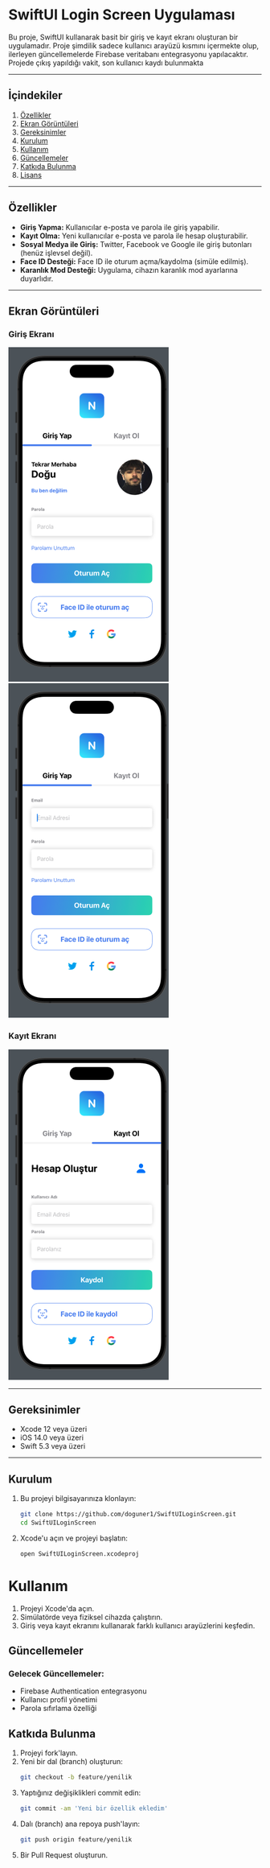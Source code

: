 # SwiftUI Login Screen Uygulaması

Bu proje, SwiftUI kullanarak basit bir giriş ve kayıt ekranı oluşturan bir uygulamadır. Proje şimdilik sadece kullanıcı arayüzü kısmını içermekte olup, ilerleyen güncellemelerde Firebase veritabanı entegrasyonu yapılacaktır. Projede çıkış yapıldığı vakit, son kullanıcı kaydı bulunmakta

---

## İçindekiler
1. [Özellikler](#özellikler)
2. [Ekran Görüntüleri](#ekran-görüntüleri)
3. [Gereksinimler](#gereksinimler)
4. [Kurulum](#kurulum)
5. [Kullanım](#kullanım)
6. [Güncellemeler](#güncellemeler)
7. [Katkıda Bulunma](#katkıda-bulunma)
8. [Lisans](#lisans)

---

## Özellikler

- **Giriş Yapma:** Kullanıcılar e-posta ve parola ile giriş yapabilir.
- **Kayıt Olma:** Yeni kullanıcılar e-posta ve parola ile hesap oluşturabilir.
- **Sosyal Medya ile Giriş:** Twitter, Facebook ve Google ile giriş butonları (henüz işlevsel değil).
- **Face ID Desteği:** Face ID ile oturum açma/kaydolma (simüle edilmiş).
- **Karanlık Mod Desteği:** Uygulama, cihazın karanlık mod ayarlarına duyarlıdır.

---

## Ekran Görüntüleri

### Giriş Ekranı
![Giriş Ekranı](https://github.com/doguner1/GitImageData/blob/main/LoginScreenView/Ekran%20Resmi%202024-05-25%2012.54.03.png?raw=true)
![Giriş Ekranı](https://github.com/doguner1/GitImageData/blob/main/LoginScreenView/Ekran%20Resmi%202024-05-25%2012.54.20.png?raw=true)

### Kayıt Ekranı
![Kayıt Ekranı](https://github.com/doguner1/GitImageData/blob/main/LoginScreenView/Ekran%20Resmi%202024-05-25%2012.54.30.png?raw=true)

---

## Gereksinimler

- Xcode 12 veya üzeri
- iOS 14.0 veya üzeri
- Swift 5.3 veya üzeri

---

## Kurulum

1. Bu projeyi bilgisayarınıza klonlayın:
   ```bash
   git clone https://github.com/doguner1/SwiftUILoginScreen.git
   cd SwiftUILoginScreen

2. Xcode'u açın ve projeyi başlatın:
   ```bash
   open SwiftUILoginScreen.xcodeproj


# Kullanım

1. Projeyi Xcode'da açın.
2. Simülatörde veya fiziksel cihazda çalıştırın.
3. Giriş veya kayıt ekranını kullanarak farklı kullanıcı arayüzlerini keşfedin.

## Güncellemeler

### Gelecek Güncellemeler:

- Firebase Authentication entegrasyonu
- Kullanıcı profil yönetimi
- Parola sıfırlama özelliği

## Katkıda Bulunma

1. Projeyi fork'layın.
2. Yeni bir dal (branch) oluşturun:
    ```bash
    git checkout -b feature/yenilik
    ```
3. Yaptığınız değişiklikleri commit edin:
    ```bash
    git commit -am 'Yeni bir özellik ekledim'
    ```
4. Dalı (branch) ana repoya push'layın:
    ```bash
    git push origin feature/yenilik
    ```
5. Bir Pull Request oluşturun.


